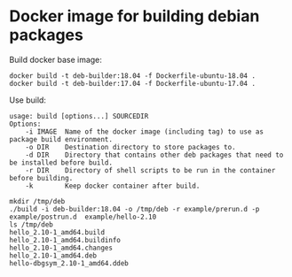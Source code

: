 
# Docker image for building debian packages

Build docker base image:

    docker build -t deb-builder:18.04 -f Dockerfile-ubuntu-18.04 .
    docker build -t deb-builder:17.04 -f Dockerfile-ubuntu-17.04 .

Use build:

    usage: build [options...] SOURCEDIR
    Options:
        -i IMAGE  Name of the docker image (including tag) to use as package build environment.
        -o DIR    Destination directory to store packages to.
        -d DIR    Directory that contains other deb packages that need to be installed before build.
        -r DIR    Directory of shell scripts to be run in the container before building.
        -k        Keep docker container after build.

    mkdir /tmp/deb
    ./build -i deb-builder:18.04 -o /tmp/deb -r example/prerun.d -p example/postrun.d  example/hello-2.10
    ls /tmp/deb
    hello_2.10-1_amd64.build
    hello_2.10-1_amd64.buildinfo
    hello_2.10-1_amd64.changes
    hello_2.10-1_amd64.deb
    hello-dbgsym_2.10-1_amd64.ddeb


